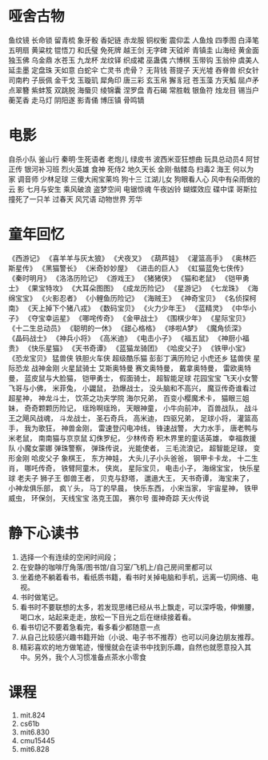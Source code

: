 # 哑舍古物

鱼纹镜 长命锁 留青梳 象牙骰
香妃链 赤龙服 铜权衡 震仰盂
人鱼烛 四季图 白泽笔 五明扇
黄粱枕 锟悟刀 和氏璧 免死牌
越王剑 无字碑 天钺斧 青镇圭
山海经 黄金面 独玉佛 乌金鼎
水苍玉 九龙杯 龙纹铎 织成裙
巫蛊偶 六博棋 玉带钩 玉翁仲
虞美人 延圭墨 定盘珠 天如意
白蛇伞 亡灵书 虎骨？ 无背钱
菩提子 天光墟 吞脊兽 织女针
司南杓 子辰佩 金干戈 玉璇玑
犀角印 唐三彩 玄玉帛 獬豸冠
苍玉藻 方天觚 屈卢矛 点翠簪
紫蚌笈 双跳脱 海蜃贝 绫锦囊
涅罗盘 青石碣 常胜戟 银鱼符
烛龙目 锡当户 蘅芜香 走马灯
阴阳遂 影青俑 博压镇 骨鸣镝

# 电影

自杀小队 
釜山行 
秦明·生死语者 
老炮儿
绿皮书 
波西米亚狂想曲 
玩具总动员4 
阿甘正传 
银河补习班 
烈火英雄 
食神
死侍2 
地久天长 
金刚·骷髅岛 
扫毒2
海王 
何以为家 
调音师 
少林足球 
三傻大闹宝莱坞 
狗十三 
江湖儿女
狗眼看人心 
风中有朵雨做的云
影 
七月与安生 
乘风破浪 
盗梦空间
电锯惊魂 
午夜凶铃 
蝴蝶效应 
碟中谍
哥斯拉 
撞死了一只羊 
过春天 
风咒语
动物世界 
芳华

# 童年回忆
《西游记》
《喜羊羊与灰太狼》
《犬夜叉》
《葫芦娃》
《灌篮高手》
《奥林匹斯星传》
《黑猫警长》
《米奇妙妙屋》
《进击的巨人》
《虹猫蓝免七侠传》
《秦时明月》
《洛洛历险记》
《游戏王》
《猪猪侠》
《猫和老鼠》
《铠甲勇士》
《果宝特攻》
《大耳朵图图》
《成龙历险记》
《星游记》
《七龙珠》
《海绵宝宝》
《火影忍者》
《小鲤鱼历险记》
《海贼王》
《神奇宝贝》
《名侦探柯南》
《天上掉下个猪八戎》
《数码宝贝》
《火力少年王》
《蓝精灵》
《中华小子》
《夺宝幸运星》
《哪咤传奇》
《金甲战士》
《围棋少年》
《星际宝贝》
《十二生总动员》
《聪明的一休》
《甜心格格》
《哆啦A梦》
《魔角侦深》
《晶码战士》
《神兵小将》
《高米迪》
《电击小子》
《福五鼠》
《神厨小福贵》
《快乐星猫》
《天书奇谭》
《蓝猫龙骑团》
《哈皮父子》
《铁甲小宝》
《恐龙宝贝》
猛兽侠
铁胆火车侠
超级酷乐猫
彭彭丁满历险记
小虎还乡
猛兽侠
星际恐龙
战神金刚
火星鼠骑士
艾斯奥特曼
赛文奥特曼，
戴拿奥特曼，
雷欧奥特曼，
蓝皮鼠与大脸猫，
铠甲勇士，
假面骑士，
超智能足球
花园宝宝
飞天小女警
飞哥与小佛，
米菲兔，
小鼹鼠，
劲爆战士，
没头脑和不高兴，
魔豆传奇谁看过超星神，
神龙斗士，
饮茶之功夫学院
海尔兄弟，
百变小樱魔术卡，
猫眼三姐妹，
奇奇颗颗历险记，
瑶玲啊瑶玲，
天眼神童，
小牛向前冲，
百兽战队，
战斗王之飓风战魂，
斗龙战士，
圣石奇兵，
高米迪，
四驱兄弟，
足球小将，
灌篮高手，
我为歌狂，
神兽金刚，
雷速登闪电冲线，
锋速战警，
大力水手，
唐老鸭与米老鼠，
南南猫与京京鼠
幻侏罗纪，
少林传奇
积木界里的童话英雄，
幸福救援队
小魔女蒙娜
弹珠警察，
弹珠传说，
光能使者，
三毛流浪记，
超智能足球，
变形金刚
哈皮父子
象棋王，
东方神娃，
大头儿子小头爸爸，
钢甲卡卡龙，
十二生肖，
哪吒传奇，
铁臂阿童木，
侠岚，
星际宝贝，
电击小子，
海绵宝宝，
快乐星球
老夫子
狮子王
御兽王者，
贝克与舒塔，
邋遢大王，
天书奇谭，
海宝来了，
小神龙俱乐部，
疯丫头，
马丁的早晨，
快乐东西，
小宋当家，
宇宙星神，
铁甲威虫，
环保剑，
天线宝宝
洛克王国，
赛尔号
蛋神奇踪
天火传说

# 静下心读书
1. 选择一个有连续的空闲时间段；
2. 在安静的咖啡厅角落/图书馆/自习室/飞机上/自己房间里都可以
3. 坐着绝不躺着看书，看纸质书籍，看书时关掉电脑和手机，远离一切网络、电视。
4. 书时做笔记。
5. 看书时不要联想的太多，若发现思绪已经从书上飘走，可以深呼吸，伸懒腰，喝口水，站起来走走，放松一下目光之后在继续接着看。
6. 看书切记不要着急看完，看多看少都随意一点
7. 从自己比较感兴趣书籍开始（小说、电子书不推荐）也可以问身边朋友推荐。
8. 精彩喜欢的地方做笔迹，慢慢就会在读书中找到乐趣，自然也就愿意投入其中。另外，我个人习惯准备点茶水小零食

# 课程
1. mit.824
2. cs61b
3. mit6.830
4. cmu15445
5. mit6.828

